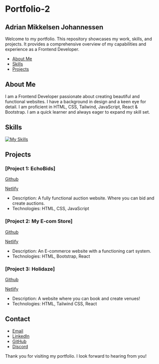 # Portfolio-2

## Adrian Mikkelsen Johannessen

Welcome to my portfolio. This repository showcases my work, skills, and projects. It provides a comprehensive overview of my capabilities and experience as a Frontend Developer.

- [About Me](#about-me)
- [Skills](#skills)
- [Projects](#projects)

## About Me

I am a Frontend Developer passionate about creating beautiful and functional websites. I have a background in design and a keen eye for detail. I am proficient in HTML, CSS, Tailwind, JavaScript, React & Bootstrap. I am a quick learner and always eager to expand my skill set.

## Skills

[![My Skills](https://skillicons.dev/icons?i=html,css,js,figma,react,vite,git,sass,tailwind,bootstrap)](https://skillicons.dev)

## Projects

### [Project 1: EchoBids]
[Github](https://github.com/AdrianMikk/auction-house)

[Netlify](https://adrianmikk-sp2-echobids.netlify.app/)

- Description: A fully functional auction website. Where you can bid and create auctions.
- Technologies: HTML, CSS, JavaScript

### [Project 2: My E-com Store]
[Github](https://github.com/AdrianMikk/JS-frameworksCA)

[Netlify](https://adrianmikk-sp2-echobids.netlify.app/)

- Description: An E-commerce website with a functioning cart system.
- Technologies: HTML, Bootstrap, React

### [Project 3: Holidaze]
[Github](https://github.com/AdrianMikk/Project-Exam2)

[Netlify](https://holidaze-adrianmikk.netlify.app/)

- Description: A website where you can book and create venues!
- Technologies: HTML, Tailwind CSS, React

## Contact

- [Email](mailto:adrianjohannessen5@gmail.com)
- [LinkedIn](https://www.linkedin.com/in/adrian-johannessen-a26356249/)
- [GitHub](https://github.com/AdrianMikk)
- [Discord](hoiskypoisky)

Thank you for visiting my portfolio. I look forward to hearing from you!
